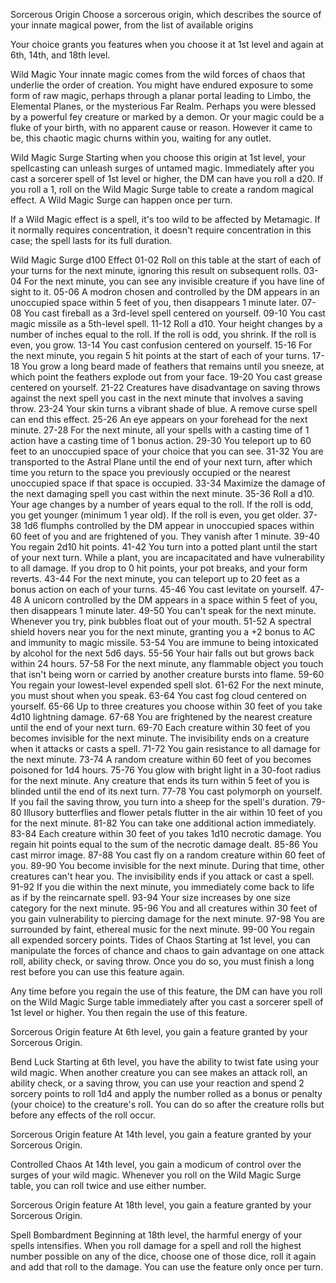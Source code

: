 
Sorcerous Origin
Choose a sorcerous origin, which describes the source of your innate magical power, from the list of available origins

Your choice grants you features when you choose it at 1st level and again at 6th, 14th, and 18th level.

Wild Magic
Your innate magic comes from the wild forces of chaos that underlie the order of creation. You might have endured exposure to some form of raw magic, perhaps through a planar portal leading to Limbo, the Elemental Planes, or the mysterious Far Realm. Perhaps you were blessed by a powerful fey creature or marked by a demon. Or your magic could be a fluke of your birth, with no apparent cause or reason. However it came to be, this chaotic magic churns within you, waiting for any outlet.

Wild Magic Surge
Starting when you choose this origin at 1st level, your spellcasting can unleash surges of untamed magic. Immediately after you cast a sorcerer spell of 1st level or higher, the DM can have you roll a d20. If you roll a 1, roll on the Wild Magic Surge table to create a random magical effect. A Wild Magic Surge can happen once per turn.

If a Wild Magic effect is a spell, it's too wild to be affected by Metamagic. If it normally requires concentration, it doesn't require concentration in this case; the spell lasts for its full duration.

Wild Magic Surge
d100	Effect
01-02	Roll on this table at the start of each of your turns for the next minute, ignoring this result on subsequent rolls.
03-04	For the next minute, you can see any invisible creature if you have line of sight to it.
05-06	A modron chosen and controlled by the DM appears in an unoccupied space within 5 feet of you, then disappears 1 minute later.
07-08	You cast fireball as a 3rd-level spell centered on yourself.
09-10	You cast magic missile as a 5th-level spell.
11-12	Roll a d10. Your height changes by a number of inches equal to the roll. If the roll is odd, you shrink. If the roll is even, you grow.
13-14	You cast confusion centered on yourself.
15-16	For the next minute, you regain 5 hit points at the start of each of your turns.
17-18	You grow a long beard made of feathers that remains until you sneeze, at which point the feathers explode out from your face.
19-20	You cast grease centered on yourself.
21-22	Creatures have disadvantage on saving throws against the next spell you cast in the next minute that involves a saving throw.
23-24	Your skin turns a vibrant shade of blue. A remove curse spell can end this effect.
25-26	An eye appears on your forehead for the next minute.
27-28	For the next minute, all your spells with a casting time of 1 action have a casting time of 1 bonus action.
29-30	You teleport up to 60 feet to an unoccupied space of your choice that you can see.
31-32	You are transported to the Astral Plane until the end of your next turn, after which time you return to the space you previously occupied or the nearest unoccupied space if that space is occupied.
33-34	Maximize the damage of the next damaging spell you cast within the next minute.
35-36	Roll a d10. Your age changes by a number of years equal to the roll. If the roll is odd, you get younger (minimum 1 year old). If the roll is even, you get older.
37-38	1d6 flumphs controlled by the DM appear in unoccupied spaces within 60 feet of you and are frightened of you. They vanish after 1 minute.
39-40	You regain 2d10 hit points.
41-42	You turn into a potted plant until the start of your next turn. While a plant, you are incapacitated and have vulnerability to all damage. If you drop to 0 hit points, your pot breaks, and your form reverts.
43-44	For the next minute, you can teleport up to 20 feet as a bonus action on each of your turns.
45-46	You cast levitate on yourself.
47-48	A unicorn controlled by the DM appears in a space within 5 feet of you, then disappears 1 minute later.
49-50	You can't speak for the next minute. Whenever you try, pink bubbles float out of your mouth.
51-52	A spectral shield hovers near you for the next minute, granting you a +2 bonus to AC and immunity to magic missile.
53-54	You are immune to being intoxicated by alcohol for the next 5d6 days.
55-56	Your hair falls out but grows back within 24 hours.
57-58	For the next minute, any flammable object you touch that isn't being worn or carried by another creature bursts into flame.
59-60	You regain your lowest-level expended spell slot.
61-62	For the next minute, you must shout when you speak.
63-64	You cast fog cloud centered on yourself.
65-66	Up to three creatures you choose within 30 feet of you take 4d10 lightning damage.
67-68	You are frightened by the nearest creature until the end of your next turn.
69-70	Each creature within 30 feet of you becomes invisible for the next minute. The invisibility ends on a creature when it attacks or casts a spell.
71-72	You gain resistance to all damage for the next minute.
73-74	A random creature within 60 feet of you becomes poisoned for 1d4 hours.
75-76	You glow with bright light in a 30-foot radius for the next minute. Any creature that ends its turn within 5 feet of you is blinded until the end of its next turn.
77-78	You cast polymorph on yourself. If you fail the saving throw, you turn into a sheep for the spell's duration.
79-80	Illusory butterflies and flower petals flutter in the air within 10 feet of you for the next minute.
81-82	You can take one additional action immediately.
83-84	Each creature within 30 feet of you takes 1d10 necrotic damage. You regain hit points equal to the sum of the necrotic damage dealt.
85-86	You cast mirror image.
87-88	You cast fly on a random creature within 60 feet of you.
89-90	You become invisible for the next minute. During that time, other creatures can't hear you. The invisibility ends if you attack or cast a spell.
91-92	If you die within the next minute, you immediately come back to life as if by the reincarnate spell.
93-94	Your size increases by one size category for the next minute.
95-96	You and all creatures within 30 feet of you gain vulnerability to piercing damage for the next minute.
97-98	You are surrounded by faint, ethereal music for the next minute.
99-00	You regain all expended sorcery points.
Tides of Chaos
Starting at 1st level, you can manipulate the forces of chance and chaos to gain advantage on one attack roll, ability check, or saving throw. Once you do so, you must finish a long rest before you can use this feature again.

Any time before you regain the use of this feature, the DM can have you roll on the Wild Magic Surge table immediately after you cast a sorcerer spell of 1st level or higher. You then regain the use of this feature.

Sorcerous Origin feature
At 6th level, you gain a feature granted by your Sorcerous Origin.

Bend Luck
Starting at 6th level, you have the ability to twist fate using your wild magic. When another creature you can see makes an attack roll, an ability check, or a saving throw, you can use your reaction and spend 2 sorcery points to roll 1d4 and apply the number rolled as a bonus or penalty (your choice) to the creature's roll. You can do so after the creature rolls but before any effects of the roll occur.

Sorcerous Origin feature
At 14th level, you gain a feature granted by your Sorcerous Origin.

Controlled Chaos
At 14th level, you gain a modicum of control over the surges of your wild magic. Whenever you roll on the Wild Magic Surge table, you can roll twice and use either number.

Sorcerous Origin feature
At 18th level, you gain a feature granted by your Sorcerous Origin.

Spell Bombardment
Beginning at 18th level, the harmful energy of your spells intensifies. When you roll damage for a spell and roll the highest number possible on any of the dice, choose one of those dice, roll it again and add that roll to the damage. You can use the feature only once per turn.

